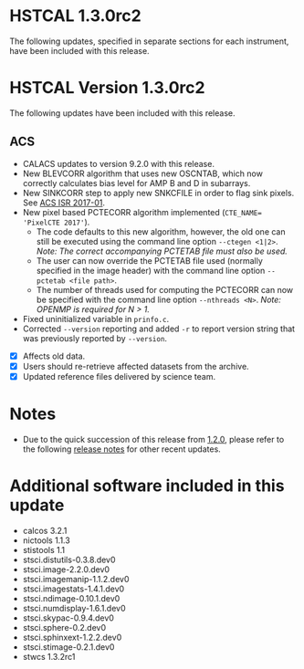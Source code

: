 HSTCAL 1.3.0rc2
===============
The following updates, specified in separate sections for each instrument,  have been included with this release.

# HSTCAL Version 1.3.0rc2

The following updates have been included with this release.

## ACS
- CALACS updates to version 9.2.0 with this release.
- New BLEVCORR algorithm that uses new OSCNTAB, which now correctly calculates bias level for AMP B and D in subarrays.
- New SINKCORR step to apply new SNKCFILE in order to flag sink pixels. See [ACS ISR 2017-01](http://www.stsci.edu/hst/acs/documents/isrs/isr1701.pdf).
- New pixel based PCTECORR algorithm implemented (``CTE_NAME= 'PixelCTE 2017'``).
  * The code defaults to this new algorithm, however, the old one can still be executed using the command line option  ``--ctegen <1|2>``. _Note: The correct accompanying PCTETAB file must also be used._
  * The user can now override the PCTETAB file used (normally specified in the image header) with the command line option ``--pctetab <file path>``.
  * The number of threads used for computing the PCTECORR can now be specified with the command line option ``--nthreads <N>``. _Note: OPENMP is required for N > 1._
- Fixed uninitialized variable in `prinfo.c`.
- Corrected `--version` reporting and added `-r` to report version string that was previously reported by `--version`.

- [x] Affects old data.
- [x] Users should re-retrieve affected datasets from the archive.
- [x] Updated reference files delivered by science team.

# Notes

 * Due to the quick succession of this release from [1.2.0](https://github.com/spacetelescope/hstcal/tree/1.2.0), please refer to the following [release notes](https://github.com/spacetelescope/hstcal/releases/tag/1.2.0) for other recent updates.


Additional software included in this update
===========================================
* calcos 3.2.1
* nictools 1.1.3
* stistools 1.1
* stsci.distutils-0.3.8.dev0
* stsci.image-2.2.0.dev0
* stsci.imagemanip-1.1.2.dev0
* stsci.imagestats-1.4.1.dev0
* stsci.ndimage-0.10.1.dev0
* stsci.numdisplay-1.6.1.dev0
* stsci.skypac-0.9.4.dev0
* stsci.sphere-0.2.dev0
* stsci.sphinxext-1.2.2.dev0
* stsci.stimage-0.2.1.dev0
* stwcs 1.3.2rc1
